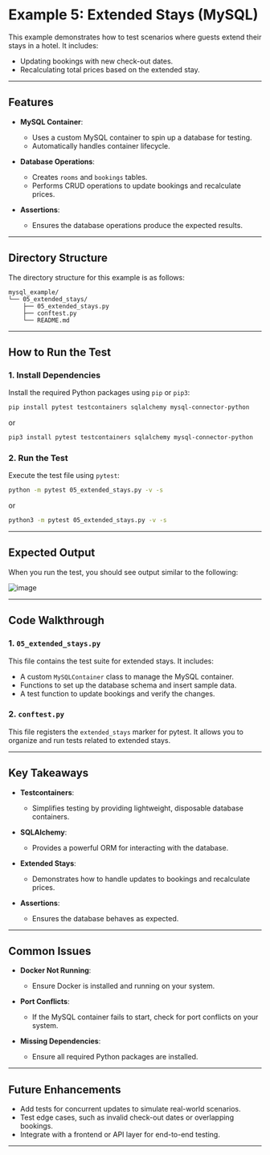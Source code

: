 # Example 5: Extended Stays (MySQL)

This example demonstrates how to test scenarios where guests extend their stays in a hotel. It includes:

- Updating bookings with new check-out dates.
- Recalculating total prices based on the extended stay.

---

## Features

- **MySQL Container**:
  - Uses a custom MySQL container to spin up a database for testing.
  - Automatically handles container lifecycle.

- **Database Operations**:
  - Creates `rooms` and `bookings` tables.
  - Performs CRUD operations to update bookings and recalculate prices.

- **Assertions**:
  - Ensures the database operations produce the expected results.

---

## Directory Structure

The directory structure for this example is as follows:
```
mysql_example/
└── 05_extended_stays/
    ├── 05_extended_stays.py
    ├── conftest.py
    └── README.md
```

---

## How to Run the Test

### 1. Install Dependencies

Install the required Python packages using `pip` or `pip3`:

```bash
pip install pytest testcontainers sqlalchemy mysql-connector-python
```
or
```bash
pip3 install pytest testcontainers sqlalchemy mysql-connector-python
```

### 2. Run the Test

Execute the test file using `pytest`:

```bash
python -m pytest 05_extended_stays.py -v -s
```
or
```bash
python3 -m pytest 05_extended_stays.py -v -s
```
---

## Expected Output

When you run the test, you should see output similar to the following:

![image](https://github.com/user-attachments/assets/a00c0e1d-9240-4151-9c98-834ffb5335b4)


---

## Code Walkthrough

### 1. `05_extended_stays.py`
This file contains the test suite for extended stays. It includes:

- A custom `MySQLContainer` class to manage the MySQL container.
- Functions to set up the database schema and insert sample data.
- A test function to update bookings and verify the changes.

### 2. `conftest.py`
This file registers the `extended_stays` marker for pytest. It allows you to organize and run tests related to extended stays.

---

## Key Takeaways

- **Testcontainers**:
  - Simplifies testing by providing lightweight, disposable database containers.

- **SQLAlchemy**:
  - Provides a powerful ORM for interacting with the database.

- **Extended Stays**:
  - Demonstrates how to handle updates to bookings and recalculate prices.

- **Assertions**:
  - Ensures the database behaves as expected.

---

## Common Issues

- **Docker Not Running**:
  - Ensure Docker is installed and running on your system.

- **Port Conflicts**:
  - If the MySQL container fails to start, check for port conflicts on your system.

- **Missing Dependencies**:
  - Ensure all required Python packages are installed.

---

## Future Enhancements

- Add tests for concurrent updates to simulate real-world scenarios.
- Test edge cases, such as invalid check-out dates or overlapping bookings.
- Integrate with a frontend or API layer for end-to-end testing.

---
